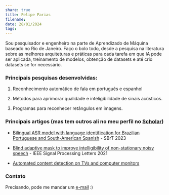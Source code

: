 ```yaml
---
share: true
title: Felipe Farias
filename: 
date: 28/01/2024
tags:
---
```





Sou pesquisador e engenheiro na parte de Aprendizado de Máquina baseado no Rio de Janeiro. Faço o bolo todo, desde a pesquisa na literatura sobre as melhores arquiteturas e práticas para cada tarefa em que IA pode ser aplicada, treinamento de modelos, obtenção de datasets e até crio datasets se for necessário.


### Principais pesquisas desenvolvidas:

1. Reconhecimento automático de fala em português e espanhol

2. Métodos para aprimorar qualidade e inteligibilidade de sinais acústicos.

3. Programas para reconhecer retângulos em imagens.


### Principais artigos (mas tem outros ali no meu perfil no [Scholar](https://scholar.google.com/citations?user=Lteubi8AAAAJ&hl=en))

- [Bilingual ASR model with language identification for Brazilian Portuguese and South-American Spanish](https://scholar.google.com/scholar?oi=bibs&cluster=15022580782206326978&btnI=1&hl=en) - SBrT 2023

- [Blind adaptive mask to improve intelligibility of non-stationary noisy speech](https://arxiv.org/pdf/2008.09175) - IEEE Signal Processing Letters 2021

- [Automated content detection on TVs and computer monitors](https://www.researchgate.net/profile/Waldir-Junior-2/publication/304299018_Automated_content_detection_on_TVs_and_computer_monitors/links/5f78a6eaa6fdcc0086556d76/Automated-content-detection-on-TVs-and-computer-monitors.pdf)


### Contato

Precisando, pode me mandar um [e-mail](mailto:epiles.farias@gmail.com) :)



